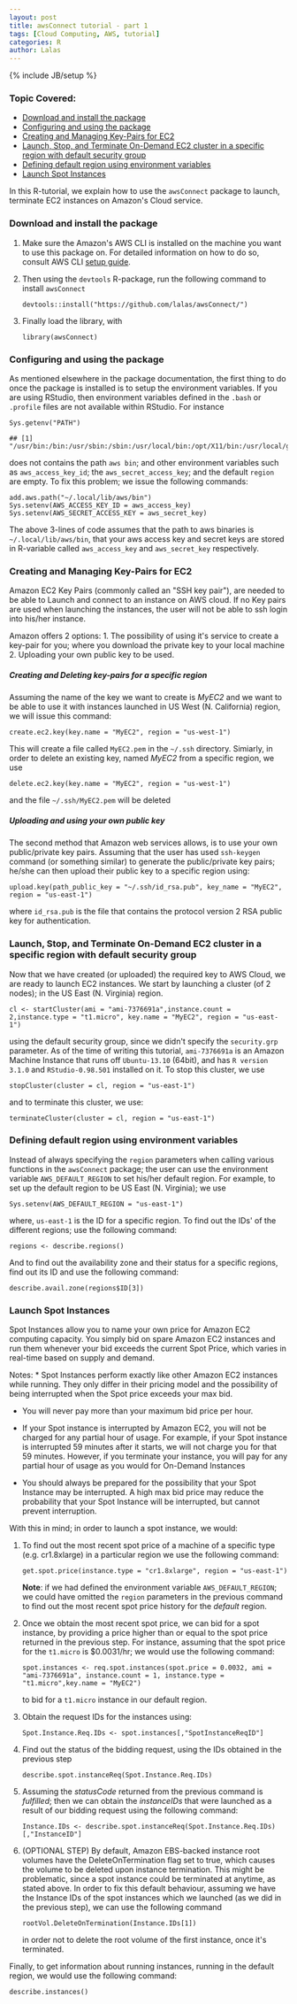 ```yaml
---
layout: post
title: awsConnect tutorial - part 1
tags: [Cloud Computing, AWS, tutorial]
categories: R
author: Lalas
---
```


{% include JB/setup %}

### Topic Covered:

-   [Download and install the package](#topic1)
-   [Configuring and using the package](#topic2)
-   [Creating and Managing Key-Pairs for EC2](#topic3)
-   [Launch, Stop, and Terminate On-Demand EC2 cluster in a specific region with default security group](#topic4)
-   [Defining default region using environment variables](#topic5)
-   [Launch Spot Instances](#topic6)

In this R-tutorial, we explain how to use the `awsConnect` package to launch, terminate EC2 instances on Amazon's Cloud service.

### <a name="topic1"></a>Download and install the package

1.  Make sure the Amazon's AWS CLI is installed on the machine you want to use this package on. For detailed information on how to do so, consult AWS CLI [setup guide](http://docs.aws.amazon.com/cli/latest/userguide/cli-chap-getting-set-up.html).
2.  Then using the `devtools` R-package, run the following command to install `awsConnect`

	``` {.r}
	devtools::install("https://github.com/lalas/awsConnect/")
	```

3.  Finally load the library, with

	``` {.r}
	library(awsConnect)
	```

### <a name="topic2"></a>Configuring and using the package

As mentioned elsewhere in the package documentation, the first thing to do once the package is installed is to setup the environment variables. If you are using RStudio, then environment variables defined in the `.bash` or `.profile` files are not available within RStudio. For instance

``` {.r}
Sys.getenv("PATH")
```

    ## [1] "/usr/bin:/bin:/usr/sbin:/sbin:/usr/local/bin:/opt/X11/bin:/usr/local/git/bin:/usr/texbin"

does not contains the path `aws bin`; and other environment variables such as `aws_access_key_id`; the `aws_secret_access_key`; and the default `region` are empty. To fix this problem; we issue the following commands:

``` {.r}
add.aws.path("~/.local/lib/aws/bin")
Sys.setenv(AWS_ACCESS_KEY_ID = aws_access_key)
Sys.setenv(AWS_SECRET_ACCESS_KEY = aws_secret_key)
```

The above 3-lines of code assumes that the path to aws binaries is `~/.local/lib/aws/bin`, that your aws access key and secret keys are stored in R-variable called `aws_access_key` and `aws_secret_key` respectively.

### <a name="topic3"></a>Creating and Managing Key-Pairs for EC2

Amazon EC2 Key Pairs (commonly called an "SSH key pair"), are needed to be able to Launch and connect to an instance on AWS cloud. If no Key pairs are used when launching the instances, the user will not be able to ssh login into his/her instance.

Amazon offers 2 options: 1. The possibility of using it's service to create a key-pair for you; where you download the private key to your local machine 2. Uploading your own public key to be used.

##### Creating and Deleting key-pairs for a specific region

Assuming the name of the key we want to create is *MyEC2* and we want to be able to use it with instances launched in US West (N. California) region, we will issue this command:

``` {.r}
create.ec2.key(key.name = "MyEC2", region = "us-west-1")
```

This will create a file called `MyEC2.pem` in the `~/.ssh` directory. Simiarly, in order to delete an existing key, named *MyEC2* from a specific region, we use

``` {.r}
delete.ec2.key(key.name = "MyEC2", region = "us-west-1")
```

and the file `~/.ssh/MyEC2.pem` will be deleted

##### Uploading and using your own public key

The second method that Amazon web services allows, is to use your own public/private key pairs. Assuming that the user has used `ssh-keygen` command (or something similar) to generate the public/private key pairs; he/she can then upload their public key to a specific region using:

``` {.r}
upload.key(path_public_key = "~/.ssh/id_rsa.pub", key_name = "MyEC2", region = "us-east-1")
```

where `id_rsa.pub` is the file that contains the protocol version 2 RSA public key for authentication.

### <a name="topic4"></a>Launch, Stop, and Terminate On-Demand EC2 cluster in a specific region with default security group

Now that we have created (or uploaded) the required key to AWS Cloud, we are ready to launch EC2 instances. We start by launching a cluster (of 2 nodes); in the US East (N. Virginia) region.

``` {.r}
cl <- startCluster(ami = "ami-7376691a",instance.count = 2,instance.type = "t1.micro", key.name = "MyEC2", region = "us-east-1")
```

using the default security group, since we didn't specify the `security.grp` parameter. As of the time of writing this tutorial, `ami-7376691a` is an Amazon Machine Instance that runs off `Ubuntu-13.10` (64bit), and has `R version 3.1.0` and `RStudio-0.98.501` installed on it. To stop this cluster, we use

``` {.r}
stopCluster(cluster = cl, region = "us-east-1")
```

and to terminate this cluster, we use:

``` {.r}
terminateCluster(cluster = cl, region = "us-east-1")
```

### <a name="topic5"></a>Defining default region using environment variables

Instead of always specifying the `region` parameters when calling various functions in the `awsConnect` package; the user can use the environment variable `AWS_DEFAULT_REGION` to set his/her default region. For example, to set up the default region to be US East (N. Virginia); we use

``` {.r}
Sys.setenv(AWS_DEFAULT_REGION = "us-east-1")
```

where, `us-east-1` is the ID for a specific region. To find out the IDs' of the different regions; use the following command:

``` {.r}
regions <- describe.regions()
```

And to find out the availability zone and their status for a specific regions, find out its ID and use the following command:

``` {.r}
describe.avail.zone(regions$ID[3])
```

### <a name="topic6"></a>Launch Spot Instances

Spot Instances allow you to name your own price for Amazon EC2 computing capacity. You simply bid on spare Amazon EC2 instances and run them whenever your bid exceeds the current Spot Price, which varies in real-time based on supply and demand.

Notes: \* Spot Instances perform exactly like other Amazon EC2 instances while running. They only differ in their pricing model and the possibility of being interrupted when the Spot price exceeds your max bid.

-   You will never pay more than your maximum bid price per hour.

-   If your Spot instance is interrupted by Amazon EC2, you will not be charged for any partial hour of usage. For example, if your Spot instance is interrupted 59 minutes after it starts, we will not charge you for that 59 minutes. However, if you terminate your instance, you will pay for any partial hour of usage as you would for On-Demand Instances

-   You should always be prepared for the possibility that your Spot Instance may be interrupted. A high max bid price may reduce the probability that your Spot Instance will be interrupted, but cannot prevent interruption.

With this in mind; in order to launch a spot instance, we would:

1.  To find out the most recent spot price of a machine of a specific type (e.g. cr1.8xlarge) in a particular region we use the following command:

	``` {.r}
	get.spot.price(instance.type = "cr1.8xlarge", region = "us-east-1")
	```

	**Note**: if we had defined the environment variable `AWS_DEFAULT_REGION`; we could have omitted the `region` parameters in the previous command to find out the most recent spot price history for the *default* region.

2.  Once we obtain the most recent spot price, we can bid for a spot instance, by providing a price higher than or equal to the spot price returned in the previous step. For instance, assuming that the spot price for the `t1.micro` is \$0.0031/hr; we would use the following command:

	``` {.r}
	spot.instances <- req.spot.instances(spot.price = 0.0032, ami = "ami-7376691a", instance.count = 1, instance.type = "t1.micro",key.name = "MyEC2")
	```

	to bid for a `t1.micro` instance in our default region.

3.  Obtain the request IDs for the instances using:

	``` {.r}
	Spot.Instance.Req.IDs <- spot.instances[,"SpotInstanceReqID"]
	```

4.  Find out the status of the bidding request, using the IDs obtained in the previous step

	``` {.r}
	describe.spot.instanceReq(Spot.Instance.Req.IDs)
	```

5.  Assuming the *statusCode* returned from the previous command is *fulfilled*; then we can obtain the *instanceIDs* that were launched as a result of our bidding request using the following command:

	``` {.r}
	Instance.IDs <- describe.spot.instanceReq(Spot.Instance.Req.IDs)[,"InstanceID"]
	```

6.  (OPTIONAL STEP) By default, Amazon EBS-backed instance root volumes have the DeleteOnTermination flag set to true, which causes the volume to be deleted upon instance termination. This might be problematic, since a spot instance could be terminated at anytime, as stated above. In order to fix this default behaviour, assuming we have the Instance IDs of the spot instances which we launched (as we did in the previous step), we can use the following command

	``` {.r}
	rootVol.DeleteOnTermination(Instance.IDs[1])
	```

	in order not to delete the root volume of the first instance, once it's terminated.

Finally, to get information about running instances, running in the default region, we would use the following command:

``` {.r}
describe.instances()
```
